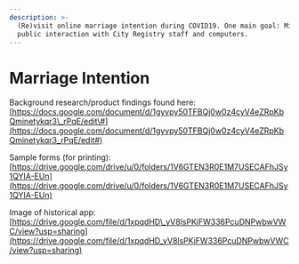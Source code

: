 ```yaml
---
description: >-
  (Re)visit online marriage intention during COVID19. One main goal: Minimize
  public interaction with City Registry staff and computers.
---
```


# Marriage Intention

Background research/product findings found here: [https://docs.google.com/document/d/1gyvpy50TFBQj0w0z4cyV4eZRpKbQminetykqr3\_rPqE/edit\#](https://docs.google.com/document/d/1gyvpy50TFBQj0w0z4cyV4eZRpKbQminetykqr3_rPqE/edit#)



Sample forms \(for printing\): [https://drive.google.com/drive/u/0/folders/1V6GTEN3R0E1M7USECAFhJSy1QYIA-EUn](https://drive.google.com/drive/u/0/folders/1V6GTEN3R0E1M7USECAFhJSy1QYIA-EUn)



Image of historical app: [https://drive.google.com/file/d/1xpqdHD\_yV8lsPKjFW336PcuDNPwbwVWC/view?usp=sharing](https://drive.google.com/file/d/1xpqdHD_yV8lsPKjFW336PcuDNPwbwVWC/view?usp=sharing)


